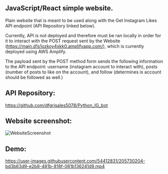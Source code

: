 ## JavaScript/React simple website.
Plain website that is meant to be used along with the Get Instagram Likes API endpoint (API Repository linked below). 

Currently, API is not deployed and therefore must be ran locally in order for it to interact with the POST request sent by the Website (https://main.d1s1ozkoy4xkk0.amplifyapp.com/), which is currently deployed using AWS Amplify.

The payload sent by the POST method form sends the following information to the API endpoint: username (instagram account to interact with), posts (number of posts to like on the account), and follow (determines is account should be followed as well.)


## API Repository:
https://github.com/dfgrisales5078/Python_IG_bot

## Website screenshot:
![WebsiteScreenshot](https://user-images.githubusercontent.com/54412831/205730242-10b04546-750d-41bd-bf92-80a7d4c69b67.png)


## Demo:
https://user-images.githubusercontent.com/54412831/205730204-bd3b63d9-e2b8-481b-818f-081b136241d9.mp4

